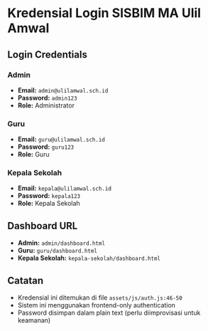 # Kredensial Login SISBIM MA Ulil Amwal

## Login Credentials

### Admin
- **Email:** `admin@ulilamwal.sch.id`
- **Password:** `admin123`
- **Role:** Administrator

### Guru
- **Email:** `guru@ulilamwal.sch.id`
- **Password:** `guru123`
- **Role:** Guru

### Kepala Sekolah
- **Email:** `kepala@ulilamwal.sch.id`
- **Password:** `kepala123`
- **Role:** Kepala Sekolah

## Dashboard URL
- **Admin:** `admin/dashboard.html`
- **Guru:** `guru/dashboard.html`
- **Kepala Sekolah:** `kepala-sekolah/dashboard.html`

## Catatan
- Kredensial ini ditemukan di file `assets/js/auth.js:46-50`
- Sistem ini menggunakan frontend-only authentication
- Password disimpan dalam plain text (perlu diimprovisasi untuk keamanan)
